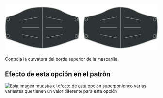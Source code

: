 ![Opción de curvatura](./curve.svg)

Controla la curvatura del borde superior de la mascarilla.

## Efecto de esta opción en el patrón

![Esta imagen muestra el efecto de esta opción superponiendo varias variantes que tienen un valor diferente para esta opción](florence\_curve\_sample.svg "Efecto de esta opción en el patrón")
